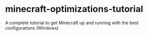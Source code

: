 # minecraft-optimizations-tutorial
A complete tutorial to get Minecraft up and running with the best configurations (Windows)
